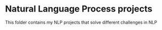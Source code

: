 # Natural Language Process projects

This folder contains my NLP projects that solve different challenges in NLP



